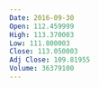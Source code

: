 ```yaml
---
Date: 2016-09-30
Open: 112.459999
High: 113.370003
Low: 111.800003
Close: 113.050003
Adj Close: 109.81955
Volume: 36379100
---
```


